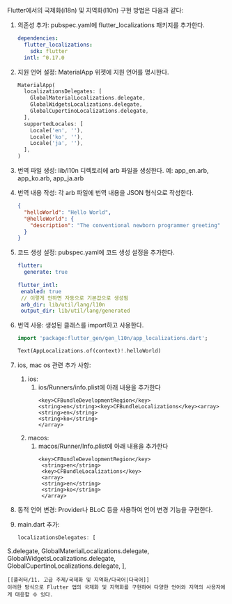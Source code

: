 Flutter에서의 국제화(i18n) 및 지역화(l10n) 구현 방법은 다음과 같다:

1. 의존성 추가:
   pubspec.yaml에 flutter_localizations 패키지를 추가한다.
   ```yaml
   dependencies:
     flutter_localizations:
       sdk: flutter
     intl: ^0.17.0
   ```

2. 지원 언어 설정:
   MaterialApp 위젯에 지원 언어를 명시한다.
   ```dart
   MaterialApp(
     localizationsDelegates: [
       GlobalMaterialLocalizations.delegate,
       GlobalWidgetsLocalizations.delegate,
       GlobalCupertinoLocalizations.delegate,
     ],
     supportedLocales: [
       Locale('en', ''),
       Locale('ko', ''),
       Locale('ja', ''),
     ],
   )
   ```

3. 번역 파일 생성:
   lib/l10n 디렉토리에 arb 파일을 생성한다.
   예: app_en.arb, app_ko.arb, app_ja.arb

4. 번역 내용 작성:
   각 arb 파일에 번역 내용을 JSON 형식으로 작성한다.
   ```json
   {
     "helloWorld": "Hello World",
     "@helloWorld": {
       "description": "The conventional newborn programmer greeting"
     }
   }
   ```

5. 코드 생성 설정:
   pubspec.yaml에 코드 생성 설정을 추가한다.
   ```yaml
   flutter:
     generate: true
     
   flutter_intl:
	enabled: true
	// 이렇게 안하면 자동으로 기본값으로 생성됨
	arb_dir: lib/util/lang/l10n
	output_dir: lib/util/lang/generated   
   ```

6. 번역 사용:
   생성된 클래스를 import하고 사용한다.
   ```dart
   import 'package:flutter_gen/gen_l10n/app_localizations.dart';

   Text(AppLocalizations.of(context)!.helloWorld)
   ```

7. ios, mac os 관련 추가 사항:
	1. ios:
		1. ios/Runners/info.plist에 아래 내용을 추가한다
			~~~plist
			<key>CFBundleDevelopmentRegion</key>
			<string>en</string><key>CFBundleLocalizations</key><array>
			<string>en</string>
			<string>ko</string>
			</array>
			~~~
	2.  macos:
		1. macos/Runner/Info.plist에 아래 내용을 추가한다
		   ~~~plist
		   <key>CFBundleDevelopmentRegion</key>
			<string>en</string>
			<key>CFBundleLocalizations</key>
			<array>
		    <string>en</string>
		    <string>ko</string>
			</array>
			~~~
8. 동적 언어 변경:
   Provider나 BLoC 등을 사용하여 언어 변경 기능을 구현한다.
9. main.dart 추가:
	~~~dart
	localizationsDelegates: [
  S.delegate,
  GlobalMaterialLocalizations.delegate,
  GlobalWidgetsLocalizations.delegate,
  GlobalCupertinoLocalizations.delegate,
],
~~~
[[플러터/11. 고급 주제/국제화 및 지역화/다국어|다국어]]
이러한 방식으로 Flutter 앱의 국제화 및 지역화를 구현하여 다양한 언어와 지역의 사용자에게 대응할 수 있다.